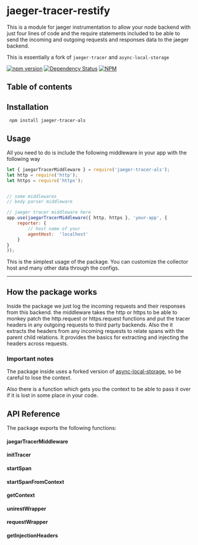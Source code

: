 # jaeger-tracer-restify
This is a module for jaeger instrumentation to allow your node backend with just four lines of code and the require statements included to be able to send the incoming and outgoing requests and responses data to the jaeger backend.

This is essentially a fork of `jaeger-tracer` and `async-local-storage`

[![npm version](https://badge.fury.io/js/jaeger-tracer-als.svg)](https://badge.fury.io/js/jaeger-tracer-restify)
[![Dependency Status](https://david-dm.org/johnshew/jaeger-tracer-als.svg)](https://david-dm.org/johnshew/jaeger-tracer-restify.svg)
[![NPM](https://nodei.co/npm/jaeger-tracer-als.png)](https://nodei.co/npm/cls2/)

## Table of contents


## Installation
` npm install jaeger-tracer-als`

## Usage
All you need to do is include the following middleware in your app with the following way
```javascript
let { jaegarTracerMiddleware } = require('jaeger-tracer-als');
let http = require('http');
let https = require('https');


// some middlewares
// body parser middleware

// jaeger tracer middleware here
app.use(jaegarTracerMiddleware({ http, https }, 'your-app', {
	reporter: {
	    // host name of your 
		agentHost:  'localhost'
	}
}
));
```
This is the simplest usage of the package. You can customize the collector host and many other data through the configs.

----------------
## How the package works
Inside the package we just log the incoming requests and their responses from this backend. 
the middleware takes the http or https to be able to monkey patch the http.request or https.request functions and put the tracer headers in any outgoing requests to third party backends. Also the it extracts the headers from any incoming requests to relate spans with the parent child relations. It provides the basics for extracting and injecting the headers across requests.

### Important notes
The package inside uses a forked version of [async-local-storage](https://www.npmjs.com/package/async-local-storage), so be careful to lose the context.

Also there is a function which gets you the context to be able to pass it over if it is lost in some place in your code.

## API Reference
The package exports the following functions:

#### jaegarTracerMiddleware
#### initTracer
#### startSpan
#### startSpanFromContext
#### getContext
#### unirestWrapper
#### requestWrapper
#### getInjectionHeaders
